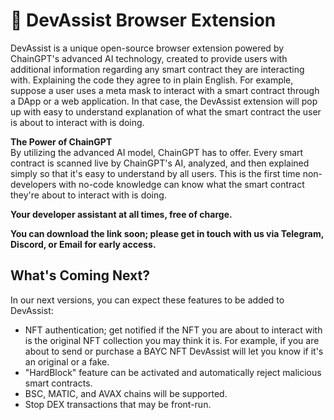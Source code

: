 # 🔎 DevAssist Browser Extension

DevAssist is a unique open-source browser extension powered by ChainGPT's advanced AI technology, created to provide users with additional information regarding any smart contract they are interacting with. Explaining the code they agree to in plain English. For example, suppose a user uses a meta mask to interact with a smart contract through a DApp or a web application. In that case, the DevAssist extension will pop up with easy to understand explanation of what the smart contract the user is about to interact with is doing.&#x20;

**The Power of ChainGPT**\
By utilizing the advanced AI model, ChainGPT has to offer. Every smart contract is scanned live by ChainGPT's AI, analyzed, and then explained simply so that it's easy to understand by all users. This is the first time non-developers with no-code knowledge can know what the smart contract they're about to interact with is doing.

**Your developer assistant at all times, free of charge.**

**You can download the link soon; please get in touch with us via Telegram, Discord, or Email for early access.**

## What's Coming Next?

In our next versions, you can expect these features to be added to DevAssist:

* NFT authentication; get notified if the NFT you are about to interact with is the original NFT collection you may think it is. For example, if you are about to send or purchase a BAYC NFT DevAssist will let you know if it's an original or a fake.
* "HardBlock" feature can be activated and automatically reject malicious smart contracts.&#x20;
* BSC, MATIC, and AVAX chains will be supported.
* Stop DEX transactions that may be front-run.
